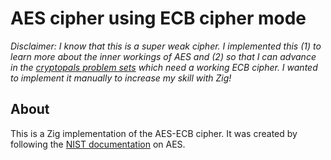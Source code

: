 # AES cipher using ECB cipher mode

*Disclaimer: I know that this is a super weak cipher. I implemented this (1) to learn more about the inner workings of AES and (2) so that I can advance in the [cryptopals problem sets](https://cryptopals.com/sets/1/challenges/7) which need a working ECB cipher. I wanted to implement it manually to increase my skill with Zig!*

## About

This is a Zig implementation of the AES-ECB cipher. It was created by following the [NIST documentation](https://nvlpubs.nist.gov/nistpubs/FIPS/NIST.FIPS.197.pdf) on AES.
